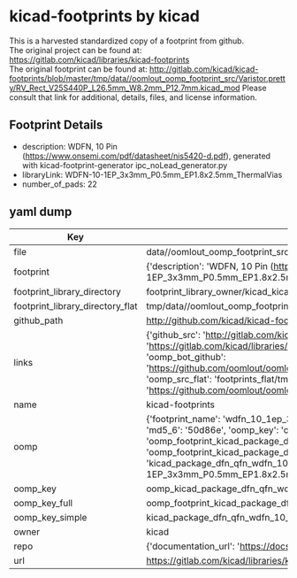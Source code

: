 # kicad-footprints by kicad  
This is a harvested standardized copy of a footprint from github.  
The original project can be found at:  
https://gitlab.com/kicad/libraries/kicad-footprints  
The original footprint can be found at:
http://gitlab.com/kicad/kicad-footprints/blob/master/tmp/data//oomlout_oomp_footprint_src/Varistor.pretty/RV_Rect_V25S440P_L26.5mm_W8.2mm_P12.7mm.kicad_mod
Please consult that link for additional, details, files, and license information.  
## Footprint Details
* description: WDFN, 10 Pin (https://www.onsemi.com/pdf/datasheet/nis5420-d.pdf), generated with kicad-footprint-generator ipc_noLead_generator.py  
* libraryLink: WDFN-10-1EP_3x3mm_P0.5mm_EP1.8x2.5mm_ThermalVias  
* number_of_pads: 22  
## yaml dump  
| Key | Value |  
| --- | --- |  
| file | data//oomlout_oomp_footprint_src/kicad-footprints/Package_DFN_QFN.pretty/WDFN-10-1EP_3x3mm_P0.5mm_EP1.8x2.5mm_ThermalVias.kicad_mod |  
| footprint | {'description': 'WDFN, 10 Pin (https://www.onsemi.com/pdf/datasheet/nis5420-d.pdf), generated with kicad-footprint-generator ipc_noLead_generator.py', 'libraryLink': 'WDFN-10-1EP_3x3mm_P0.5mm_EP1.8x2.5mm_ThermalVias', 'number_of_pads': 22} |  
| footprint_library_directory | footprint_library_owner/kicad_kicad-footprints/ |  
| footprint_library_directory_flat | tmp/data//oomlout_oomp_footprint_src/footprints_flat/kicad_package_dfn_qfn_wdfn_10_1ep_3x3mm_p0_5mm_ep1_8x2_5mm_thermalvias/working |  
| github_path | http://github.com/kicad/kicad-footprints/blob/master/tmp/data//oomlout_oomp_footprint_src/Package_DFN_QFN.pretty/WDFN-10-1EP_3x3mm_P0.5mm_EP1.8x2.5mm_ThermalVias.kicad_mod |  
| links | {'github_src': 'http://gitlab.com/kicad/kicad-footprints/blob/master/tmp/data//oomlout_oomp_footprint_src/Varistor.pretty/RV_Rect_V25S440P_L26.5mm_W8.2mm_P12.7mm.kicad_mod', 'github_src_repo': 'https://gitlab.com/kicad/libraries/kicad-footprints', 'oomp_bot': 'tmp/data//oomlout_oomp_footprint_src/footprints/kicad_package_dfn_qfn_wdfn_10_1ep_3x3mm_p0_5mm_ep1_8x2_5mm_thermalvias/working', 'oomp_bot_github': 'https://github.com/oomlout/oomlout_oomp_footprint_bot/tree/main/tmp/data//oomlout_oomp_footprint_src/footprints/kicad_package_dfn_qfn_wdfn_10_1ep_3x3mm_p0_5mm_ep1_8x2_5mm_thermalvias/working', 'oomp_src_flat': 'footprints_flat/tmp/data//oomlout_oomp_footprint_src/footprints_flat/kicad_package_dfn_qfn_wdfn_10_1ep_3x3mm_p0_5mm_ep1_8x2_5mm_thermalvias/working', 'oomp_src_flat_github': 'https://github.com/oomlout/oomlout_oomp_footprint_src/tree/main/tmp/data//oomlout_oomp_footprint_src/footprints_flat/kicad_package_dfn_qfn_wdfn_10_1ep_3x3mm_p0_5mm_ep1_8x2_5mm_thermalvias/working'} |  
| name | kicad-footprints |  
| oomp | {'footprint_name': 'wdfn_10_1ep_3x3mm_p0_5mm_ep1_8x2_5mm_thermalvias', 'library_name': 'package_dfn_qfn', 'md5': '50d86e10b20b5c901a0c8433f9938a9a', 'md5_10': '50d86e10b2', 'md5_5': '50d86', 'md5_6': '50d86e', 'oomp_key': 'oomp_kicad_package_dfn_qfn_wdfn_10_1ep_3x3mm_p0_5mm_ep1_8x2_5mm_thermalvias', 'oomp_key_extra': 'oomp_footprint_kicad_package_dfn_qfn_wdfn_10_1ep_3x3mm_p0_5mm_ep1_8x2_5mm_thermalvias', 'oomp_key_full': 'oomp_footprint_kicad_package_dfn_qfn_wdfn_10_1ep_3x3mm_p0_5mm_ep1_8x2_5mm_thermalvias_50d86e', 'oomp_key_simple': 'kicad_package_dfn_qfn_wdfn_10_1ep_3x3mm_p0_5mm_ep1_8x2_5mm_thermalvias', 'original_filename': 'data//oomlout_oomp_footprint_src/kicad-footprints/Package_DFN_QFN.pretty/WDFN-10-1EP_3x3mm_P0.5mm_EP1.8x2.5mm_ThermalVias.kicad_mod', 'owner_name': 'kicad'} |  
| oomp_key | oomp_kicad_package_dfn_qfn_wdfn_10_1ep_3x3mm_p0_5mm_ep1_8x2_5mm_thermalvias |  
| oomp_key_full | oomp_footprint_kicad_package_dfn_qfn_wdfn_10_1ep_3x3mm_p0_5mm_ep1_8x2_5mm_thermalvias |  
| oomp_key_simple | kicad_package_dfn_qfn_wdfn_10_1ep_3x3mm_p0_5mm_ep1_8x2_5mm_thermalvias |  
| owner | kicad |  
| repo | {'documentation_url': 'https://docs.github.com/rest/repos/repos#get-a-repository', 'message': 'Not Found'} |  
| url | https://gitlab.com/kicad/libraries/kicad-footprints |  

